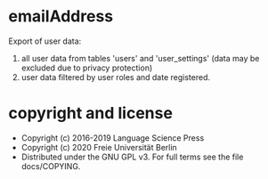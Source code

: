 # emailAddress
Export of user data:
1. all user data from tables 'users' and 'user_settings' (data may be excluded due to privacy protection)
2. user data filtered by user roles and date registered.

# copyright and license
- Copyright (c) 2016-2019 Language Science Press
- Copyright (c) 2020 Freie Universität Berlin
- Distributed under the GNU GPL v3. For full terms see the file docs/COPYING.
